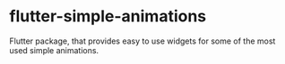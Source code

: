 # flutter-simple-animations
Flutter package, that provides easy to use widgets for some of the most used simple animations.
